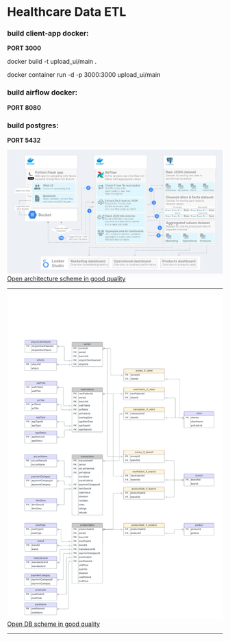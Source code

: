 # Healthcare Data ETL

### build client-app docker: 

**PORT 3000**

docker build -t upload_ui/main .

docker container run -d -p 3000:3000 upload_ui/main

### build airflow docker: 

**PORT 8080**

### build postgres: 

**PORT 5432**


<img src="./img/architecture.png"/>
<a href="https://raw.githubusercontent.com/steven-kollo/healthcare-data-etl/main/img/architecture.png">Open architecture scheme in good quality</a>
<hr>
<img src="./img/healthcare_db_scheme.pdf"/>
<a href="https://raw.githubusercontent.com/steven-kollo/healthcare-data-etl/main/architecture-scheme.png">Open DB scheme in good quality</a>
<hr>